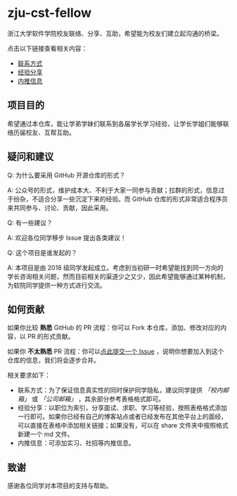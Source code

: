 # zju-cst-fellow

浙江大学软件学院校友联络、分享、互助，希望能为校友们建立起沟通的桥梁。

点击以下链接查看相关内容：

- [联系方式](./docs/contact.md)
- [经验分享](./docs/share.md)
- [内推信息](./docs/referral.md)

## 项目目的

希望通过本仓库，能让学弟学妹们联系到各届学长学习经验，让学长学姐们能够联络历届校友、互帮互助。

## 疑问和建议

Q: 为什么要采用 GitHub 开源仓库的形式？

A: 公众号的形式，维护成本大、不利于大家一同参与贡献；拉群的形式，信息过于纷杂，不适合分享一些沉淀下来的经验。而 GitHub 仓库的形式非常适合程序员来共同参与、讨论、贡献，因此采用。

Q: 有一些建议？

A: 欢迎各位同学移步 Issue 提出各类建议！

Q: 这个项目是谁发起的？

A: 本项目是由 2018 级同学发起成立。考虑到当初研一时希望能找到同一方向的学长咨询相关问题，然而目前相关的渠道少之又少，因此希望能够通过某种机制，为软院同学提供一种方式进行交流。

## 如何贡献

如果你比较 **熟悉** GitHub 的 PR 流程：你可以 Fork 本仓库，添加、修改对应的内容，以 PR 的形式贡献。

如果你 **不太熟悉** PR 流程：你可以[点此提交一个 Issue](https://github.com/zju-cst-fellow/zju-cst-fellow/issues/new) ，说明你想要加入到这个仓库的信息，我们将会逐步合并。

相关要求如下：

- 联系方式：为了保证信息真实性的同时保护同学隐私，建议同学提供 *「校内邮箱」* 或 *「公司邮箱」* ，其余部分参考表格格式即可。
- 经验分享：以职位为索引，分享面试、求职、学习等经验，按照表格格式添加一行即可。如果你已经有自己的博客站点或者已经发布在其他平台上的面经，可以直接在表格中添加相关链接；如果没有，可以在 share 文件夹中按照格式新建一个 md 文件。
- 内推信息：可添加实习、社招等内推信息。

## 致谢

感谢各位同学对本项目的支持与帮助。